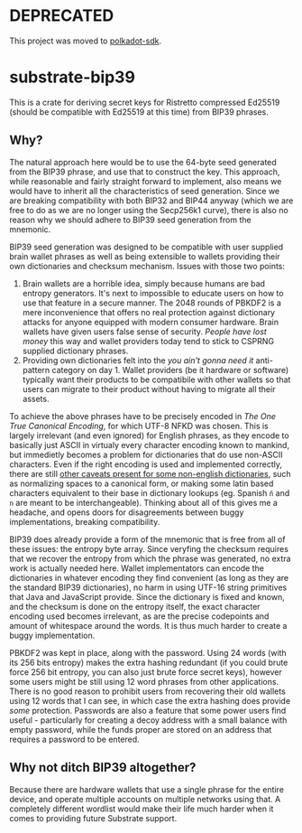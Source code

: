 # DEPRECATED

This project was moved to [polkadot-sdk](https://github.com/paritytech/polkadot-sdk).

# substrate-bip39

This is a crate for deriving secret keys for Ristretto compressed Ed25519 (should be compatible with Ed25519 at this time) from BIP39 phrases.

## Why?

The natural approach here would be to use the 64-byte seed generated from the BIP39 phrase, and use that to construct the key. This approach, while reasonable and fairly straight forward to implement, also means we would have to inherit all the characteristics of seed generation. Since we are breaking compatibility with both BIP32 and BIP44 anyway (which we are free to do as we are no longer using the Secp256k1 curve), there is also no reason why we should adhere to BIP39 seed generation from the mnemonic.

BIP39 seed generation was designed to be compatible with user supplied brain wallet phrases as well as being extensible to wallets providing their own dictionaries and checksum mechanism. Issues with those two points:

1. Brain wallets are a horrible idea, simply because humans are bad entropy generators. It's next to impossible to educate users on how to use that feature in a secure manner. The 2048 rounds of PBKDF2 is a mere inconvenience that offers no real protection against dictionary attacks for anyone equipped with modern consumer hardware. Brain wallets have given users false sense of security. _People have lost money_ this way and wallet providers today tend to stick to CSPRNG supplied dictionary phrases.
2. Providing own dictionaries felt into the _you ain't gonna need it_ anti-pattern category on day 1. Wallet providers (be it hardware or software) typically want their products to be compatibile with other wallets so that users can migrate to their product without having to migrate all their assets.

To achieve the above phrases have to be precisely encoded in _The One True Canonical Encoding_, for which UTF-8 NFKD was chosen. This is largely irrelevant (and even ignored) for English phrases, as they encode to basically just ASCII in virtualy every character encoding known to mankind, but immedietly becomes a problem for dictionaries that do use non-ASCII characters. Even if the right encoding is used and implemented correctly, there are still [other caveats present for some non-english dictionaries](https://github.com/bitcoin/bips/blob/master/bip-0039/bip-0039-wordlists.md), such as normalizing spaces to a canonical form, or making some latin based characters equivalent to their base in dictionary lookups (eg. Spanish `ñ` and `n` are meant to be interchangeable). Thinking about all of this gives me a headache, and opens doors for disagreements between buggy implementations, breaking compatibility.

BIP39 does already provide a form of the mnemonic that is free from all of these issues: the entropy byte array. Since veryfing the checksum requires that we recover the entropy from which the phrase was generated, no extra work is actually needed here. Wallet implementators can encode the dictionaries in whatever encoding they find convenient (as long as they are the standard BIP39 dictionaries), no harm in using UTF-16 string primitives that Java and JavaScript provide. Since the dictionary is fixed and known, and the checksum is done on the entropy itself, the exact character encoding used becomes irrelevant, as are the precise codepoints and amount of whitespace around the words. It is thus much harder to create a buggy implementation.

PBKDF2 was kept in place, along with the password. Using 24 words (with its 256 bits entropy) makes the extra hashing redundant (if you could brute force 256 bit entropy, you can also just brute force secret keys), however some users might be still using 12 word phrases from other applications. There is no good reason to prohibit users from recovering their old wallets using 12 words that I can see, in which case the extra hashing does provide _some_ protection. Passwords are also a feature that some power users find useful - particularly for creating a decoy address with a small balance with empty password, while the funds proper are stored on an address that requires a password to be entered.

## Why not ditch BIP39 altogether?

Because there are hardware wallets that use a single phrase for the entire device, and operate multiple accounts on multiple networks using that. A completely different wordlist would make their life much harder when it comes to providing future Substrate support.

